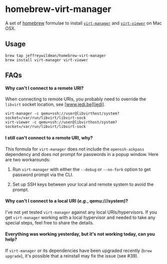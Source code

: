 homebrew-virt-manager
=====================

A set of [homebrew][homebrew] formulae to install [`virt-manager`][virt-manager] and [`virt-viewer`][virt-viewer] on Mac OSX.

## Usage

    brew tap jeffreywildman/homebrew-virt-manager
    brew install virt-manager virt-viewer

## FAQs

#### Why can't I connect to a remote URI?

When connecting to remote URIs, you probably need to override the `libvirt` socket location, see [www.jedi.be][jedi].

    virt-manager -c qemu+ssh://user@libvirthost/system?socket=/var/run/libvirt/libvirt-sock
    virt-viewer -c qemu+ssh://user@libvirthost/system?socket=/var/run/libvirt/libvirt-sock

#### I still can't connect to a remote URI, why?

This formula for `virt-manager` does not include the `openssh-askpass` dependency and does not prompt for passwords in a popup window. Here are two workarounds:

1. Run `virt-manager` with either the `--debug` or `--no-fork` option to get password prompt via the CLI.

2. Set up SSH keys between your local and remote system to avoid the prompt.

#### Why can't I connect to a local URI (*e.g.*, qemu:///system)?

I've not yet tested `virt-manager` against any local URIs/hypervisors. If you get `virt-manager` working with a local hypervisor and needed to take any special steps, feel free to share the details.

#### Everything was working yesterday, but it's not working today, can you help?

If `virt-manager` or its dependencies have been upgraded recently (`brew upgrade`), it's possible that a reinstall may fix the issue (see #39).

[homebrew]: http://brew.sh/
[virt-manager]: https://virt-manager.org/
[virt-viewer]: https://virt-manager.org/
[jedi]: http://www.jedi.be/blog/2011/09/13/libvirt-fog-provider/#macosx-remote-libvirt-client-
